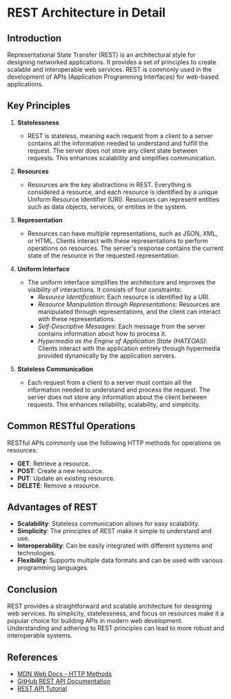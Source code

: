 # REST Architecture in Detail

## Introduction

Representational State Transfer (REST) is an architectural style for designing networked applications. It provides a set of principles to create scalable and interoperable web services. REST is commonly used in the development of APIs (Application Programming Interfaces) for web-based applications.

## Key Principles

1. **Statelessness**
   - REST is stateless, meaning each request from a client to a server contains all the information needed to understand and fulfill the request. The server does not store any client state between requests. This enhances scalability and simplifies communication.

2. **Resources**
   - Resources are the key abstractions in REST. Everything is considered a resource, and each resource is identified by a unique Uniform Resource Identifier (URI). Resources can represent entities such as data objects, services, or entities in the system.

3. **Representation**
   - Resources can have multiple representations, such as JSON, XML, or HTML. Clients interact with these representations to perform operations on resources. The server's response contains the current state of the resource in the requested representation.

4. **Uniform Interface**
   - The uniform interface simplifies the architecture and improves the visibility of interactions. It consists of four constraints:
     - *Resource Identification*: Each resource is identified by a URI.
     - *Resource Manipulation through Representations*: Resources are manipulated through representations, and the client can interact with these representations.
     - *Self-Descriptive Messages*: Each message from the server contains information about how to process it.
     - *Hypermedia as the Engine of Application State (HATEOAS)*: Clients interact with the application entirely through hypermedia provided dynamically by the application servers.

5. **Stateless Communication**
   - Each request from a client to a server must contain all the information needed to understand and process the request. The server does not store any information about the client between requests. This enhances reliability, scalability, and simplicity.

## Common RESTful Operations

RESTful APIs commonly use the following HTTP methods for operations on resources:

- **GET**: Retrieve a resource.
- **POST**: Create a new resource.
- **PUT**: Update an existing resource.
- **DELETE**: Remove a resource.

## Advantages of REST

- **Scalability**: Stateless communication allows for easy scalability.
- **Simplicity**: The principles of REST make it simple to understand and use.
- **Interoperability**: Can be easily integrated with different systems and technologies.
- **Flexibility**: Supports multiple data formats and can be used with various programming languages.

## Conclusion

REST provides a straightforward and scalable architecture for designing web services. Its simplicity, statelessness, and focus on resources make it a popular choice for building APIs in modern web development. Understanding and adhering to REST principles can lead to more robust and interoperable systems.

## References

- [MDN Web Docs - HTTP Methods](https://developer.mozilla.org/en-US/docs/Web/HTTP/Methods)
- [GitHub REST API Documentation](https://docs.github.com/en/rest?apiVersion=2022-11-28)
- [REST API Tutorial](https://www.restapitutorial.com/)
